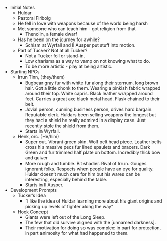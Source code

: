- Initial Notes
	- Huldar
	- Pastoral Firbolg
	- He fell in love with weapons because of the world being harsh
	- Met someone who can teach him - got religion from that
		- Thenolin, a female dwarf
	- Has he been on the journey for awhile?
		- Schism at Wyrfall and Il Ausper put stuff into motion.
	- Part of Tucker? Not at all Tucker?
		- Not a Tucker foil or stand-in.
		- Low charisma as a way to vamp on not knowing what to do.
		- To be more artistic - play at being artistic.
- Starting NPCs
	- Irrun Tinn, (they/them)
		 - Bugbear gray fur with white fur along their sternum. long brown hair. Got a little chonk to them. Wearing a pinkish fabric wrapped around their top. White capris. Black leather wrapped around feet. Carries a great axe black metal head. Flask chained to their belt.
		 - Jovial person, cunning business person, drives hard bargain. Reputable clerk. Huldars been selling weapons the longest but they had a shield he really admired in a display case. Just recently stole the shield from them.
		 - Starts in Wyrfall.
	- Henk, orc. (He/him)
		- Super cut. Vibrant green skin. Wolf pelt head piece. Leather belts cross his massive pecs fur lined epaulets and bracers. Dark Green and fur trimmed half plate on bottom. Incredibly thick bow and quiver
		- More rough and tumble. Bit shadier. Rival of Irrun. Gouges ignorant folks. Respects when people have an eye for quality. Huldar doesn’t much care for him but his wares can be interesting, especially behind the table.
		- Starts in Il Ausper.
- Development Prompts
	- Tucker’s Idea
		- “I like the idea of Huldar learning more about his giant origins and picking up levels of fighter along the way”
	- Hook Concept
		- Giants were left out of the Long Sleep.
		- The few that did survive aligned with the [unnamed darkness].
		- Their motivation for doing so was complex: in part for protection, in part animosity for what had happened to them.